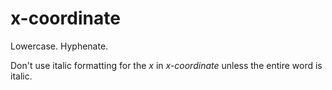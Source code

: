 # x-coordinate

Lowercase. Hyphenate.

Don't use italic formatting for the *x* in *x-coordinate* unless the entire word is italic.
